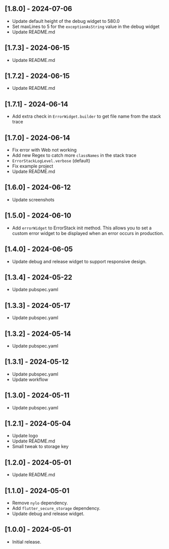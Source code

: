 ## [1.8.0] - 2024-07-06

* Update default height of the debug widget to 580.0
* Set maxLines to 5 for the `exceptionAsString` value in the debug widget
* Update README.md

## [1.7.3] - 2024-06-15

* Update README.md

## [1.7.2] - 2024-06-15

* Update README.md

## [1.7.1] - 2024-06-14

* Add extra check in `ErrorWidget.builder` to get file name from the stack trace

## [1.7.0] - 2024-06-14

* Fix error with Web not working
* Add new Regex to catch more `classNames` in the stack trace
* `ErrorStackLogLevel.verbose` (default)
* Fix example project
* Update README.md

## [1.6.0] - 2024-06-12

* Update screenshots

## [1.5.0] - 2024-06-10

* Add `errorWidget` to ErrorStack init method. This allows you to set a custom error widget to be displayed when an error occurs in production.
 
## [1.4.0] - 2024-06-05

* Update debug and release widget to support responsive design.

## [1.3.4] - 2024-05-22

* Update pubspec.yaml

## [1.3.3] - 2024-05-17

* Update pubspec.yaml

## [1.3.2] - 2024-05-14

* Update pubspec.yaml

## [1.3.1] - 2024-05-12

* Update pubspec.yaml
* Update workflow

## [1.3.0] - 2024-05-11

* Update pubspec.yaml

## [1.2.1] - 2024-05-04

* Update logo
* Update README.md
* Small tweak to storage key

## [1.2.0] - 2024-05-01

* Update README.md

## [1.1.0] - 2024-05-01

* Remove `nylo` dependency.
* Add `flutter_secure_storage` dependency.
* Update debug and release widget.

## [1.0.0] - 2024-05-01

* Initial release.
